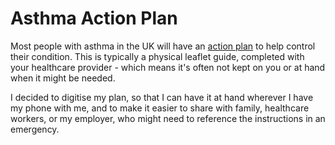 # Asthma Action Plan

Most people with asthma in the UK will have an [action plan](https://www.asthmaandlung.org.uk/conditions/asthma/your-asthma-action-plan) to help control their condition.
This is typically a physical leaflet guide, completed with your healthcare provider - which means it's often not kept on you or at hand when it might be needed.

I decided to digitise my plan, so that I can have it at hand wherever I have my phone with me, and to make it easier to share with family, healthcare workers, or my employer, who might need to reference the instructions in an emergency.
